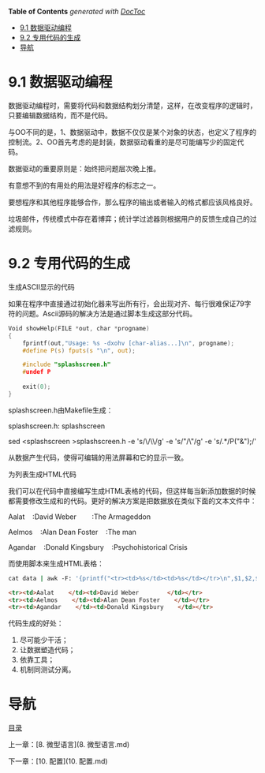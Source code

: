 <!-- START doctoc generated TOC please keep comment here to allow auto update -->
<!-- DON'T EDIT THIS SECTION, INSTEAD RE-RUN doctoc TO UPDATE -->
**Table of Contents**  *generated with [DocToc](https://github.com/thlorenz/doctoc)*

- [9.1 数据驱动编程](#91%C2%A0%E6%95%B0%E6%8D%AE%E9%A9%B1%E5%8A%A8%E7%BC%96%E7%A8%8B)
- [9.2 专用代码的生成](#92%C2%A0%E4%B8%93%E7%94%A8%E4%BB%A3%E7%A0%81%E7%9A%84%E7%94%9F%E6%88%90)
- [导航](#%E5%AF%BC%E8%88%AA)

<!-- END doctoc generated TOC please keep comment here to allow auto update -->

# 9.1 数据驱动编程

数据驱动编程时，需要将代码和数据结构划分清楚，这样，在改变程序的逻辑时，只要编辑数据结构，而不是代码。

与OO不同的是，1、数据驱动中，数据不仅仅是某个对象的状态，也定义了程序的控制流。2、OO首先考虑的是封装，数据驱动看重的是尽可能编写少的固定代码。

数据驱动的重要原则是：始终把问题层次晚上推。

有意想不到的有用处的用法是好程序的标志之一。

要想程序和其他程序能够合作，那么程序的输出或者输入的格式都应该风格良好。

垃圾邮件，传统模式中存在着博弈；统计学过滤器则根据用户的反馈生成自己的过滤规则。

# 9.2 专用代码的生成

生成ASCII显示的代码

如果在程序中直接通过初始化器来写出所有行，会出现对齐、每行很难保证79字符的问题。Ascii源码的解决方法是通过脚本生成这部分代码。

```c
Void showHelp(FILE *out, char *progname)
{
	fprintf(out,"Usage: %s -dxohv [char-alias...]\n", progname);
  	#define P(s) fputs(s "\n", out);

	#include "splashscreen.h"
  	#undef P
  
  	exit(0);
}
```

splashscreen.h由Makefile生成：

splashscreen.h: splashscreen

sed \<splashscreen >splashscreen.h -e 's/\\/\\\\/g' -e 's/"/\\"/g' -e 's/.*/P("&");/'

从数据产生代码，使得可编辑的用法屏幕和它的显示一致。

为列表生成HTML代码

我们可以在代码中直接编写生成HTML表格的代码，但这样每当新添加数据的时候都需要修改生成<tc>和<td>的代码。更好的解决方案是把数据放在类似下面的文本文件中：

Aalat    :David Weber        :The Armageddon

Aelmos    :Alan Dean Foster    :The man

Agandar    :Donald Kingsbury    :Psychohistorical Crisis

而使用脚本来生成HTML表格：

```sh
cat data | awk -F: '{printf("<tr><td>%s</td><td>%s</td></tr>\n",$1,$2,$3)}'
```

```html
<tr><td>Aalat    </td><td>David Weber        </td></tr>
<tr><td>Aelmos    </td><td>Alan Dean Foster    </td></tr>
<tr><td>Agandar    </td><td>Donald Kingsbury    </td></tr> 
```

代码生成的好处：

1. 尽可能少干活；
2. 让数据塑造代码；
3. 依靠工具；
4. 机制同测试分离。

# 导航

[目录](README.md)

上一章：[8. 微型语言](8. 微型语言.md)

下一章：[10. 配置](10. 配置.md)

